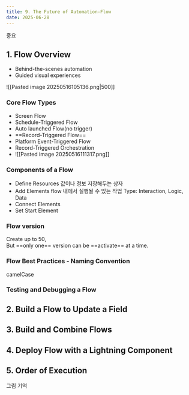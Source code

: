 ```yaml
---
title: 9. The Future of Automation-Flow
date: 2025-06-28
---
```

중요
## 1. Flow Overview
- Behind-the-scenes automation
- Guided visual experiences

![[Pasted image 20250516105136.png|500]]

### Core Flow Types
- Screen Flow
- Schedule-Triggered Flow
- Auto launched Flow(no trigger)
- ==Record-Triggered Flow==
- Platform Event-Triggered Flow
- Record-Triggered Orchestration
- ![[Pasted image 20250516111317.png]]
### Components of a Flow
- Define Resources
  값이나 정보 저장해두는 상자
- Add Elements
  flow 내에서 실행될 수 있는 작업
  Type: Interaction, Logic, Data
- Connect Elements
- Set Start Element
### Flow version
Create up to 50,   
But ==only one== version can be ==activate== at a time.

### Flow Best Practices - Naming Convention
camelCase


### Testing and Debugging a Flow


## 2. Build a Flow to Update a Field


## 3. Build and Combine Flows




## 4. Deploy Flow with a Lightning Component
## 5. Order of Execution

그림 기억




